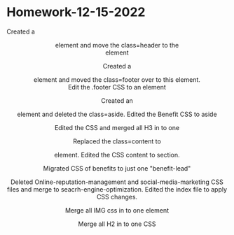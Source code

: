 # Homework-12-15-2022

Created a <header> element and move the class=header to the <header> element

Created a <footer> element and moved the class=footer over to this element.  
Edit the .footer CSS to an element


Created an <aside> element and deleted the class=aside.  Edited the Benefit CSS to aside

Edited the CSS and merged all H3 in to one

Replaced the class=content to <section> element.  Edited the CSS content to section.

Migrated CSS of benefits to just one "benefit-lead"

Deleted Online-reputation-management and social-media-marketing CSS files and merge to seacrh-engine-optimization.  Edited the index file to apply CSS changes.

Merge all IMG css in to one element

Merge all H2 in to one CSS